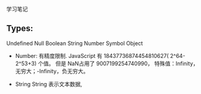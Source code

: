 学习笔记

## Types:
Undefined
Null
Boolean
String
Number
Symbol
Object

- Number:
有精度限制.
JavaScript 有 18437736874454810627( 2^64-2^53+3) 个值。
但是 NaN占用了 9007199254740990，
特殊值：Infinity，无穷大；-Infinity，负无穷大。

- String
String 表示文本数据,